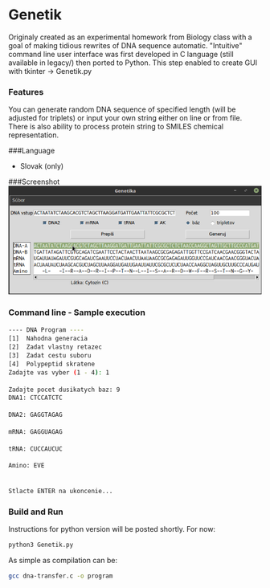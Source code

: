 # Genetik
Originaly created as an experimental homework from Biology class with a goal 
of making tidious rewrites of DNA sequence automatic. "Intuitive" command line 
user interface was first developed in C language (still available in legacy/) 
then ported to Python.
This step enabled to create GUI with tkinter -> Genetik.py

### Features
You can generate random DNA sequence of specified length (will be adjusted 
for triplets) or input your own string either on line or from file. There is also 
ability to process protein string to SMILES chemical representation.

###Language
- Slovak (only)

###Screenshot
![alt text](results/screenshot.png?raw=true "In a full glory")


### Command line - Sample execution

```bash
---- DNA Program ---- 
[1]  Nahodna generacia
[2]  Zadat vlastny retazec
[3]  Zadat cestu suboru
[4]  Polypeptid skratene
Zadajte vas vyber (1 - 4): 1

Zadajte pocet dusikatych baz: 9
DNA1: CTCCATCTC

DNA2: GAGGTAGAG

mRNA: GAGGUAGAG

tRNA: CUCCAUCUC

Amino: EVE


Stlacte ENTER na ukoncenie...
```


### Build and Run
Instructions for python version will be posted shortly.
For now: 
```bash
python3 Genetik.py 
```

As simple as compilation can be:
```bash
gcc dna-transfer.c -o program
```
